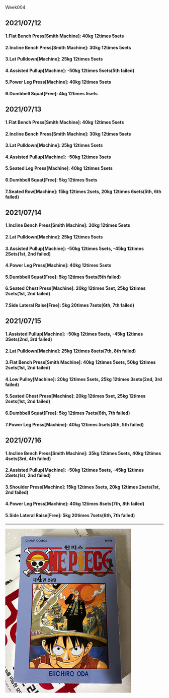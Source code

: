 Week004

## 2021/07/12
#### 1.Flat Bench Press\[Smith Machine\]: 40kg 12times 5sets
#### 2.Incline Bench Press\[Smith Machine\]: 30kg 12times 5sets
#### 3.Lat Pulldown\[Machine\]: 25kg 12times 5sets  
#### 4.Assisted Pullup\[Machine\]: -50kg 12times 5sets(5th failed)
#### 5.Power Leg Press\[Machine\]: 40kg 12times 5sets
#### 6.Dumbbell Squat\[Free\]: 4kg 12times 5sets

## 2021/07/13
#### 1.Flat Bench Press\[Smith Machine\]: 40kg 12times 5sets
#### 2.Incline Bench Press\[Smith Machine\]: 30kg 12times 5sets
#### 3.Lat Pulldown\[Machine\]: 25kg 12times 5sets  
#### 4.Assisted Pullup\[Machine\]: -50kg 12times 3sets
#### 5.Seated Leg Press\[Machine\]: 40kg 12times 5sets
#### 6.Dumbbell Squat\[Free\]: 5kg 12times 5sets
#### 7.Seated Row\[Machine\]: 15kg 12times 2sets, 20kg 12times 6sets(5th, 6th failed)

## 2021/07/14
#### 1.Incline Bench Press\[Smith Machine\]: 30kg 12times 5sets
#### 2.Lat Pulldown\[Machine\]: 25kg 12times 5sets  
#### 3.Assisted Pullup\[Machine\]: -50kg 12times 5sets, -45kg 12times 2Sets(1st, 2nd failed)
#### 4.Power Leg Press\[Machine\]: 40kg 12times 5sets
#### 5.Dumbbell Squat\[Free\]: 5kg 12times 5sets(5th failed)
#### 6.Seated Chest Press\[Machine\]: 20kg 12times 5set, 25kg 12times 2sets(1st, 2nd failed)
#### 7.Side Lateral Raise\[Free\]: 5kg 20times 7sets(6th, 7th failed)

## 2021/07/15
#### 1.Assisted Pullup\[Machine\]: -50kg 12times 5sets, -45kg 12times 3Sets(2nd, 3rd failed)
#### 2.Lat Pulldown\[Machine\]: 25kg 12times 8sets(7th, 8th failed)   
#### 3.Flat Bench Press\[Smith Machine\]: 40kg 12times 5sets, 50kg 12times 2sets(1st, 2nd failed)
#### 4.Low Pulley\[Machine\]: 20kg 12times 5sets, 25kg 12times 3sets(2nd, 3rd failed)
#### 5.Seated Chest Press\[Machine\]: 20kg 12times 5set, 25kg 12times 2sets(1st, 2nd failed)
#### 6.Dumbbell Squat\[Free\]: 5kg 12times 7sets(6th, 7th failed)
#### 7.Power Leg Press\[Machine\]: 40kg 12times 5sets(4th, 5th failed)

## 2021/07/16
#### 1.Incline Bench Press\[Smith Machine\]: 35kg 12times 5sets, 40kg 12times 4sets(3rd, 4th failed) 
#### 2.Assisted Pullup\[Machine\]: -50kg 12times 5sets, -45kg 12times 2Sets(1st, 2nd failed)
#### 3.Shoulder Press\[Machine\]: 15kg 12times 3sets, 20kg 12times 2sets(1st, 2nd failed)
#### 4.Power Leg Press\[Machine\]: 40kg 12times 8sets(7th, 8th failed)
#### 5.Side Lateral Raise\[Free\]: 5kg 20times 7sets(6th, 7th failed)

---
<img src='./_resources/__004.png' width='400px' />
